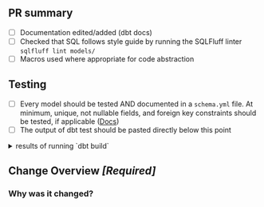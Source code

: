 ## PR summary
- [ ] Documentation edited/added (dbt docs)
- [ ] Checked that SQL follows style guide by running the SQLFluff linter `sqlfluff lint models/`
- [ ] Macros used where appropriate for code abstraction

## Testing
- [ ] Every model should be tested AND documented in a `schema.yml` file. At minimum, unique, not nullable fields, and foreign key constraints should be tested, if applicable ([Docs](https://docs.getdbt.com/docs/testing-and-documentation))
- [ ] The output of dbt test should be pasted directly below this point

<details>
<summary> results of running `dbt build` </summary>
<pre><code>

</code></pre>
</details>

## Change Overview _[Required]_

### Why was it changed?